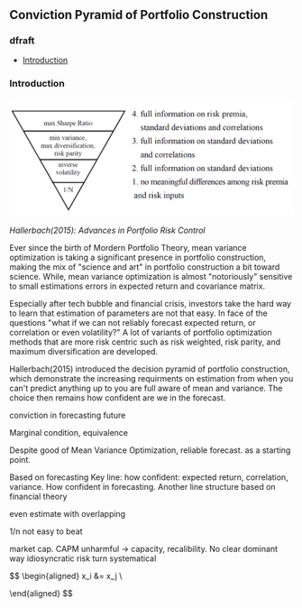 #

## Conviction Pyramid of Portfolio Construction

### dfraft

- [Introduction](#introduction)

### Introduction <a name="introduction"></a>

![Image of Pyramid](https://raw.githubusercontent.com/SkyBlueRW/SkyBlueRW.github.io/main/_posts/asset/portfolio_pyramid.png)

*Hallerbach(2015): Advances in Portfolio Risk Control*


Ever since the birth of Mordern Portfolio Theory, mean variance optimization is taking a significant presence in portfolio construction, making the mix of "science and art" in portfolio construction a bit toward science. While, mean variance optimization is almost "notoriously" sensitive to small estimations errors in expected return and covariance matrix. 

Especially after tech bubble and financial crisis, investors take the hard way to learn that estimation of parameters are not that easy. In face of the questions "what if we can not reliably forecast expected return, or correlation or even volatility?" A lot of variants of portfolio optimization methods that are more risk centric such as risk weighted, risk parity, and maximum diversification are developed. 

Hallerbach(2015) introduced the decision pyramid of portfolio construction, which demonstrate the increasing requirments on estimation from when you can't predict anything up to you are full aware of mean and variance. The choice then remains how confident are we in the forecast.









conviction in forecasting future

Marginal condition, equivalence

Despite good of Mean Variance Optimization, reliable forecast. as a starting point.

Based on forecasting
Key line: how confident: expected return, correlation, variance. How confident in forecasting.
Another line structure based on financial theory



even estimate with overlapping

1/n not easy to beat

market cap. 
CAPM unharmful -> capacity, recalibility. No clear dominant way 
idiosyncratic risk turn systematical

$$
\begin{aligned}
x_i &= x_j \\

\end{aligned}
$$

